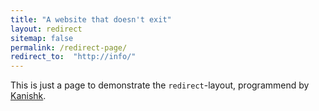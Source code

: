 ```yaml
---
title: "A website that doesn't exit"
layout: redirect
sitemap: false
permalink: /redirect-page/
redirect_to:  "http://info/"
---
```

This is just a page to demonstrate the `redirect`-layout, programmend by [Kanishk](http://codingtips.kanishkkunal.in/about/).